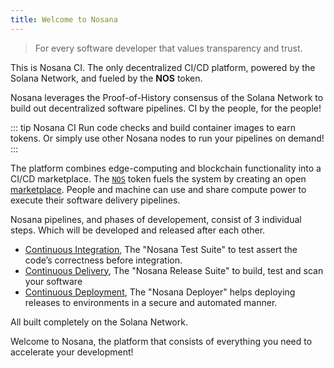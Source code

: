 ```yaml
---
title: Welcome to Nosana
---
```


> For every software developer that values transparency and trust.

This is Nosana CI. The only decentralized CI/CD platform, powered by the Solana Network, 
and fueled by the <strong>NOS</strong> token.

Nosana leverages the Proof-of-History consensus of the Solana Network
to build out decentralized software pipelines. CI by the people, for the people!

::: tip Nosana CI
Run code checks and build container images to earn tokens. 
Or simply use other Nosana nodes to run your pipelines on demand!
:::

The platform combines edge-computing and blockchain functionality into a CI/CD marketplace.
The [`NOS`](../tokenomics/metrics) token fuels the system by creating an open
[marketplace](../tokenomics/utility). People and machine can use and
share compute power to execute their software delivery pipelines.

Nosana pipelines, and phases of developement, consist of 3 individual steps.
Which will be developed and released after each other.

- [Continuous Integration](../nosana/integration), 
   The "Nosana Test Suite" to test assert the code’s correctness before integration.
- [Continuous Delivery](../nosana/delivery), 
   The "Nosana Release Suite" to build, test and scan your software   
- [Continuous Deployment](../nosana/deployment), 
   The "Nosana Deployer" helps deploying releases to environments in a secure and automated manner.   

All built completely on the Solana Network.

Welcome to Nosana, the platform that consists of everything you need to accelerate your development!
